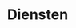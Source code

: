 ---
layout: layouts/pages/services/list.vto

title: Diensten
description: "pagina beschrijving"

metas:
  title: =title
  description: =description

menu:
  visible: true
  title: "Diensten"
  url: "/diensten"
  order: 3

section_services:
  block_title: "diensten"
  title: "Wat ik voor u kan betekenen"
---